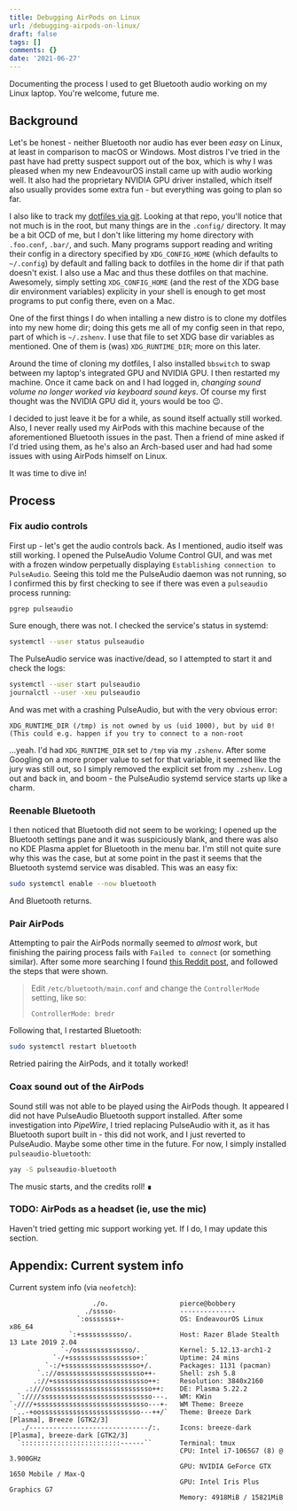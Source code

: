 ```yaml
---
title: Debugging AirPods on Linux
url: /debugging-airpods-on-linux/
draft: false
tags: []
comments: {}
date: '2021-06-27'
---
```

Documenting the process I used to get Bluetooth audio working on my Linux laptop. You're welcome, future me.

## Background

Let's be honest - neither Bluetooth nor audio has ever been _easy_ on Linux, at least in comparison to macOS or Windows. Most distros I've tried in the past have had pretty suspect support out of the box, which is why I was pleased when my new EndeavourOS install came up with audio working well. It also had the proprietary NVIDIA GPU driver installed, which itself also usually provides some extra fun - but everything was going to plan so far.

I also like to track my [dotfiles via git][1]. Looking at that repo, you'll notice that not much is in the root, but many things are in the `.config/` directory. It may be a bit OCD of me, but I don't like littering my home directory with `.foo.conf`, `.bar/`, and such. Many programs support reading and writing their config in a directory specified by `XDG_CONFIG_HOME` (which defaults to `~/.config`) by default and falling back to dotfiles in the home dir if that path doesn't exist. I also use a Mac and thus these dotfiles on that machine. Awesomely, simply setting `XDG_CONFIG_HOME` (and the rest of the XDG base dir environment variables) explicity in your shell is enough to get most programs to put config there, even on a Mac.

One of the first things I do when intalling a new distro is to clone my dotfiles into my new home dir; doing this gets me all of my config seen in that repo, part of which is `~/.zshenv`. I use that file to set XDG base dir variables as mentioned. One of them is (was) `XDG_RUNTIME_DIR`; more on this later.

Around the time of cloning my dotfiles, I also installed `bbswitch` to swap between my laptop's integrated GPU and NVIDIA GPU. I then restarted my machine. Once it came back on and I had logged in, _changing sound volume no longer worked via keyboard sound keys_. Of course my first thought was the NVIDIA GPU did it, yours would be too :wink:.

I decided to just leave it be for a while, as sound itself actually still worked. Also, I never really used my AirPods with this machine because of the aforementioned Bluetooth issues in the past. Then a friend of mine asked if I'd tried using them, as he's also an Arch-based user and had had some issues with using AirPods himself on Linux.

It was time to dive in!

## Process

### Fix audio controls

First up - let's get the audio controls back. As I mentioned, audio itself was still working. I opened the PulseAudio Volume Control GUI, and was met with a frozen window perpetually displaying `Establishing connection to PulseAudio`. Seeing this told me the PulseAudio daemon was not running, so I confirmed this by first checking to see if there was even a `pulseaudio` process running:

```sh
pgrep pulseaudio
```

Sure enough, there was not. I checked the service's status in systemd:

```sh
systemctl --user status pulseaudio
```

The PulseAudio service was inactive/dead, so I attempted to start it and check the logs:

```sh
systemctl --user start pulseaudio
journalctl --user -xeu pulseaudio
```

And was met with a crashing PulseAudio, but with the very obvious error:

```
XDG_RUNTIME_DIR (/tmp) is not owned by us (uid 1000), but by uid 0! (This could e.g. happen if you try to connect to a non-root
```

...yeah. I'd had `XDG_RUNTIME_DIR` set to `/tmp` via my `.zshenv`. After some Googling on a more proper value to set for that variable, it seemed like the jury was still out, so I simply removed the explicit set from my `.zshenv`. Log out and back in, and boom - the PulseAudio systemd service starts up like a charm.

### Reenable Bluetooth

I then noticed that Bluetooth did not seem to be working; I opened up the Bluetooth settings pane and it was suspiciously blank, and there was also no KDE Plasma applet for Bluetooth in the menu bar. I'm still not quite sure why this was the case, but at some point in the past it seems that the Bluetooth systemd service was disabled. This was an easy fix:

```sh
sudo systemctl enable --now bluetooth
```

And Bluetooth returns.

### Pair AirPods

Attempting to pair the AirPods normally seemed to _almost_ work, but finishing the pairing process fails with `Failed to connect` (or something similar). After some more searching I found [this Reddit post][2], and followed the steps that were shown.

> Edit `/etc/bluetooth/main.conf` and change the `ControllerMode` setting, like so:
>
> ```
> ControllerMode: bredr
> ```

Following that, I restarted Bluetooth:

```sh
sudo systemctl restart bluetooth
```

Retried pairing the AirPods, and it totally worked!

### Coax sound out of the AirPods

Sound still was not able to be played using the AirPods though. It appeared I did not have PulseAudio Bluetooth support installed. After some investigation into _PipeWire_, I tried replacing PulseAudio with it, as it has Bluetooth suport built in - this did not work, and I just reverted to PulseAudio. Maybe some other time in the future. For now, I simply installed `pulseaudio-bluetooth`:

```sh
yay -S pulseaudio-bluetooth
```

The music starts, and the credits roll! ∎

### TODO: AirPods as a headset (ie, use the mic)

Haven't tried getting mic support working yet. If I do, I may update this section.

## Appendix: Current system info

Current system info (via `neofetch`):

```
                     ./o.                  pierce@bobbery
                   ./sssso-                --------------
                 `:osssssss+-              OS: EndeavourOS Linux x86_64
               `:+sssssssssso/.            Host: Razer Blade Stealth 13 Late 2019 2.04
             `-/ossssssssssssso/.          Kernel: 5.12.13-arch1-2
           `-/+sssssssssssssssso+:`        Uptime: 24 mins
         `-:/+sssssssssssssssssso+/.       Packages: 1131 (pacman)
       `.://osssssssssssssssssssso++-      Shell: zsh 5.8
      .://+ssssssssssssssssssssssso++:     Resolution: 3840x2160
    .:///ossssssssssssssssssssssssso++:    DE: Plasma 5.22.2
  `:////ssssssssssssssssssssssssssso---.   WM: KWin
`-////+ssssssssssssssssssssssssssso---+-   WM Theme: Breeze
 `..-+oosssssssssssssssssssssssso---++/`   Theme: Breeze Dark [Plasma], Breeze [GTK2/3]
   ./------------------------------/:.     Icons: breeze-dark [Plasma], breeze-dark [GTK2/3]
  `:::::::::::::::::::::::::------``       Terminal: tmux
                                           CPU: Intel i7-1065G7 (8) @ 3.900GHz
                                           GPU: NVIDIA GeForce GTX 1650 Mobile / Max-Q
                                           GPU: Intel Iris Plus Graphics G7
                                           Memory: 4918MiB / 15821MiB
```


[1]: https://github.com/pbar1/dotfiles
[2]: https://www.reddit.com/r/archlinux/comments/er9mb2/have_any_of_you_guys_tried_to_use_airpods/
